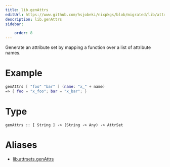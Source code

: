 ```yaml
---
title: lib.genAttrs
editUrl: https://www.github.com/hsjobeki/nixpkgs/blob/migrated/lib/attrsets.nix#L778C5
description: lib.genAttrs
sidebar:

    order: 8
---
```


Generate an attribute set by mapping a function over a list of
attribute names.

# Example

```nix
genAttrs [ "foo" "bar" ] (name: "x_" + name)
=> { foo = "x_foo"; bar = "x_bar"; }
```

# Type

```
genAttrs :: [ String ] -> (String -> Any) -> AttrSet
```


# Aliases

- [lib.attrsets.genAttrs](/nix-doc-comments/reference/lib/attrsets/lib-attrsets-genattrs)


